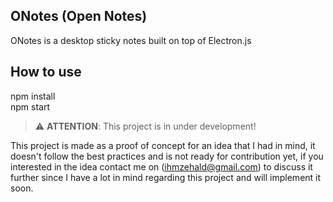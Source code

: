 ## ONotes (Open Notes)
ONotes is a desktop sticky notes built on top of Electron.js

## How to use
npm install
<br>
npm start

> ⚠️ **ATTENTION**: This project is in under development!

This project is made as a proof of concept for an idea that I had in mind, it doesn't follow the best practices and is not ready for contribution yet, if you interested in the idea contact me on (ihmzehald@gmail.com) to discuss it further since I have a lot in mind regarding this project and will implement it soon.
